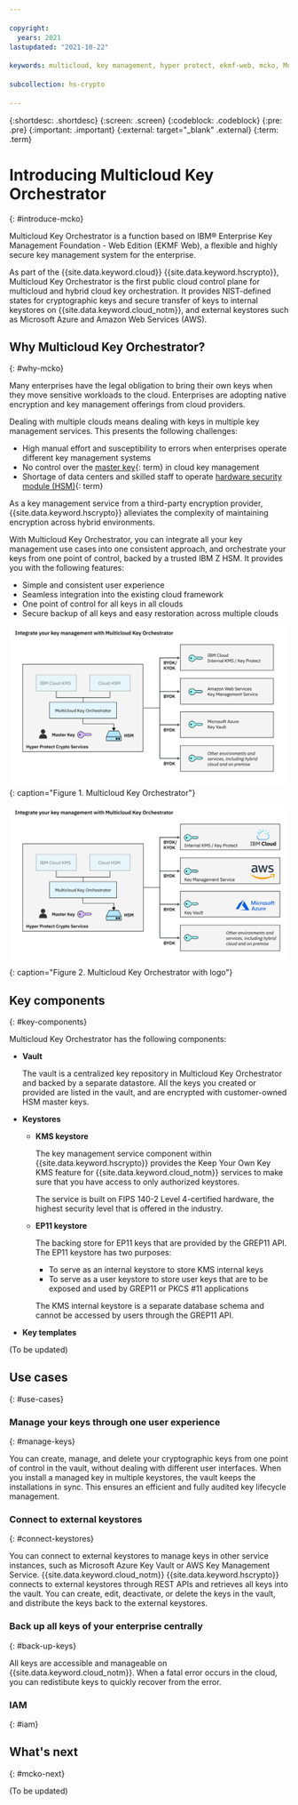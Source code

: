 ```yaml
---

copyright:
  years: 2021
lastupdated: "2021-10-22"

keywords: multicloud, key management, hyper protect, ekmf-web, mcko, Multicloud Key Orchestrator

subcollection: hs-crypto

---
```



{:shortdesc: .shortdesc}
{:screen: .screen}
{:codeblock: .codeblock}
{:pre: .pre}
{:important: .important}
{:external: target="_blank" .external}
{:term: .term}


# Introducing Multicloud Key Orchestrator
{: #introduce-mcko}

Multicloud Key Orchestrator is a function based on IBM&reg; Enterprise Key Management Foundation - Web Edition (EKMF Web), a flexible and highly secure key management system for the enterprise.

As part of the {{site.data.keyword.cloud}} {{site.data.keyword.hscrypto}}, Multicloud Key Orchestrator is the first public cloud control plane for multicloud and hybrid cloud key orchestration. It provides NIST-defined states for cryptographic keys and secure transfer of keys to internal keystores on {{site.data.keyword.cloud_notm}}, and external keystores such as Microsoft Azure and Amazon Web Services (AWS).



## Why Multicloud Key Orchestrator?
{: #why-mcko}

Many enterprises have the legal obligation to bring their own keys when they move sensitive workloads to the cloud. Enterprises are adopting native encryption and key management offerings from cloud providers.

Dealing with multiple clouds means dealing with keys in multiple key management services. This presents the following challenges:
- High manual effort and susceptibility to errors when enterprises operate different key management systems
- No control over the [master key](#x2908413){: term} in cloud key management
- Shortage of data centers and skilled staff to operate [hardware security module (HSM)](#x6704988){: term}


As a key management service from a third-party encryption provider, {{site.data.keyword.hscrypto}} alleviates the complexity of maintaining encryption across hybrid environments. 

With Multicloud Key Orchestrator, you can integrate all your key management use cases into one consistent approach, and orchestrate your keys from one point of control, backed by a trusted IBM Z HSM. It provides you with the following features:
- Simple and consistent user experience
- Seamless integration into the existing cloud framework
- One point of control for all keys in all clouds 
- Secure backup of all keys and easy restoration across multiple clouds


![Multicloud Key Orchestrator](/images/multicloud-key-orchestrator.svg "Multicloud Key Orchestrator"){: caption="Figure 1. Multicloud Key Orchestrator"}

![Multicloud Key Orchestrator](/images/multicloud-key-orchestrator-with-logo.svg "Multicloud Key Orchestrator"){: caption="Figure 2. Multicloud Key Orchestrator with logo"}


## Key components
{: #key-components}

Multicloud Key Orchestrator has the following components:

- **Vault**

    The vault is a centralized key repository in Multicloud Key Orchestrator and backed by a separate datastore. All the keys you created or provided are listed in the vault, and are encrypted with customer-owned HSM master keys.

- **Keystores**
  
    - **KMS keystore**

        The key management service component within {{site.data.keyword.hscrypto}} provides the Keep Your Own Key KMS feature for {{site.data.keyword.cloud_notm}} services to make sure that you have access to only authorized keystores. 
        
        The service is built on FIPS 140-2 Level 4-certified hardware, the highest security level that is offered in the industry.

    - **EP11 keystore**

        The backing store for EP11 keys that are provided by the GREP11 API. The EP11 keystore has two purposes:
        - To serve as an internal keystore to store KMS internal keys
        - To serve as a user keystore to store user keys that are to be exposed and used by GREP11 or PKCS #11 applications

        The KMS internal keystore is a separate database schema and cannot be accessed by users through the GREP11 API.

- **Key templates**

(To be updated)




## Use cases
{: #use-cases}



### Manage your keys through one user experience
{: #manage-keys}

You can create, manage, and delete your cryptographic keys from one point of control in the vault, without dealing with different user interfaces. When you install a managed key in multiple keystores, the vault keeps the installations in sync. This ensures an efficient and fully audited key lifecycle management.


### Connect to external keystores
{: #connect-keystores}

You can connect to external keystores to manage keys in other service instances, such as Microsoft Azure Key Vault or AWS Key Management Service. {{site.data.keyword.cloud_notm}} {{site.data.keyword.hscrypto}} connects to external keystores through REST APIs and retrieves all keys into the vault. You can create, edit, deactivate, or delete the keys in the vault, and distribute the keys back to the external keystores. 


### Back up all keys of your enterprise centrally
{: #back-up-keys}

All keys are accessible and manageable on {{site.data.keyword.cloud_notm}}. When a fatal error occurs in the cloud, you can redistibute keys to quickly recover from the error.


### IAM
{: #iam}




## What's next
{: #mcko-next}



(To be updated)





